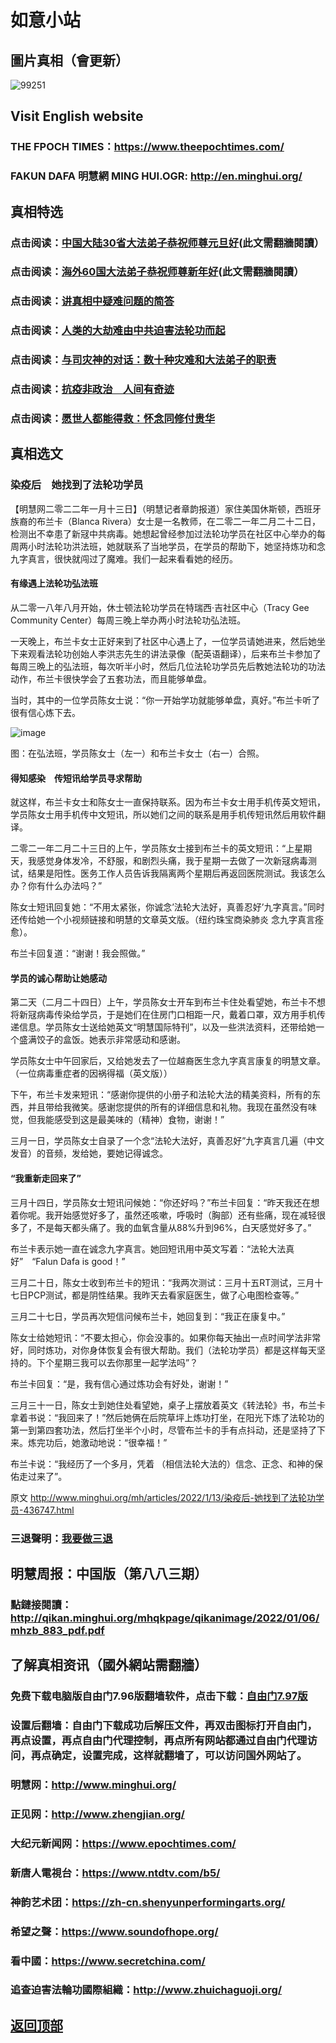 # 如意小站

## 圖片真相（會更新）

![99251](https://user-images.githubusercontent.com/79625284/149303523-ba03c79e-7840-430e-97a0-2c2d0372b405.jpg)

## Visit English website

### THE FPOCH TIMES：https://www.theepochtimes.com/

### FAKUN DAFA 明慧網 MING HUI.OGR: http://en.minghui.org/

## 真相特选

### 点击阅读：[中国大陆30省大法弟子恭祝师尊元旦好](https://greetings.minghui.org/mh/articles/2021/12/31/%E4%B8%AD%E5%9B%BD%E5%A4%A7%E9%99%8630%E7%9C%81%E5%A4%A7%E6%B3%95%E5%BC%9F%E5%AD%90%E6%81%AD%E7%A5%9D%E5%B8%88%E5%B0%8A%E5%85%83%E6%97%A6%E5%A5%BD-436087.html)(此文需翻牆閱讀）

### 点击阅读：[海外60国大法弟子恭祝师尊新年好](https://greetings.minghui.org/mh/articles/2022/1/1/%E6%B5%B7%E5%A4%9660%E5%9B%BD%E5%A4%A7%E6%B3%95%E5%BC%9F%E5%AD%90%E6%81%AD%E7%A5%9D%E5%B8%88%E5%B0%8A%E6%96%B0%E5%B9%B4%E5%A5%BD-435930.html)(此文需翻牆閱讀）

### 点击阅读：[讲真相中疑难问题的简答](https://github.com/pinhe91/jcxw3/tree/main)

### 点击阅读：[人类的大劫难由中共迫害法轮功而起](https://github.com/pinhe91/jcxw4/tree/main) 

### 点击阅读：[与司灾神的对话：数十种灾难和大法弟子的职责](https://github.com/pinhe91/jcxw1/tree/main) 

### 点击阅读：[抗疫非政治　人间有奇迹](https://github.com/pinhe91/jcxw2/tree/main) 

### 点击阅读：[愿世人都能得救：怀念同修付贵华](https://github.com/pinhe91/jcxw5/tree/main)

## 真相选文

### 染疫后　她找到了法轮功学员

【明慧网二零二二年一月十三日】（明慧记者章韵报道）家住美国休斯顿，西班牙族裔的布兰卡（Blanca Rivera）女士是一名教师，在二零二一年二月二十二日，检测出不幸患了新冦中共病毒。她想起曾经参加过法轮功学员在社区中心举办的每周两小时法轮功洪法班，她就联系了当地学员，在学员的帮助下，她坚持炼功和念九字真言，很快就闯过了魔难。我们一起来看看她的经历。

#### 有缘遇上法轮功弘法班

从二零一八年八月开始，休士顿法轮功学员在特瑞西‧吉社区中心（Tracy Gee Community Center）每周三晚上举办两小时法轮功弘法班。

一天晚上，布兰卡女士正好来到了社区中心遇上了，一位学员请她进来，然后她坐下来观看法轮功创始人李洪志先生的讲法录像（配英语翻译），后来布兰卡参加了每周三晩上的弘法班，每次听半小时，然后几位法轮功学员先后教她法轮功的功法动作，布兰卡很快学会了五套功法，而且能够单盘。

当时，其中的一位学员陈女士说：“你一开始学功就能够单盘，真好。”布兰卡听了很有信心炼下去。

![image](https://user-images.githubusercontent.com/79625284/149302931-fa8ad947-db25-444e-b2be-b4d5fa16f989.png)

图：在弘法班，学员陈女士（左一）和布兰卡女士（右一）合照。

#### 得知感染　传短讯给学员寻求帮助

就这样，布兰卡女士和陈女士一直保持联系。因为布兰卡女士用手机传英文短讯，学员陈女士用手机传中文短讯，所以她们之间的联系是用手机传短讯然后用软件翻译。

二零二一年二月二十三日的上午，学员陈女士接到布兰卡的英文短讯：“上星期天，我感觉身体发冷，不舒服，和剧烈头痛，我于星期一去做了一次新冦病毒测试，结果是阳性。医务工作人员告诉我隔离两个星期后再返回医院测试。我该怎么办？你有什么办法吗？”

陈女士短讯回复她：“不用太紧张，你诚念’法轮大法好，真善忍好’九字真言。”同时还传给她一个小视频链接和明慧的文章英文版。（纽约珠宝商染肺炎 念九字真言痊愈）。

布兰卡回复道：“谢谢！我会照做。”

#### 学员的诚心帮助让她感动

第二天（二月二十四日）上午，学员陈女士开车到布兰卡住处看望她，布兰卡不想将新冦病毒传染给学员，于是她们在住房门口相距一尺，戴着口罩，双方用手机传递信息。学员陈女士送给她英文“明慧国际特刊”，以及一些洪法资料，还带给她一个盛满饺子的盒饭。她表示非常感动和感谢。

学员陈女士中午回家后，又给她发去了一位越裔医生念九字真言康复的明慧文章。（一位病毒重症者的因祸得福（英文版））

下午，布兰卡发来短讯：“感谢你提供的小册子和法轮大法的精美资料，所有的东西，并且带给我微笑。感谢您提供的所有的详细信息和礼物。我现在虽然没有味觉，但我能感受到这是最美味的（精神）食物，谢谢！”

三月一日，学员陈女士自录了一个念“法轮大法好，真善忍好”九字真言几遍（中文发音）的音频，发给她，要她记得诚念。

#### “我重新走回来了”

三月十四日，学员陈女士短讯问候她：“你还好吗？”布兰卡回复：“昨天我还在想着你呢。我开始感觉好多了，虽然还咳嗽，呼吸时（胸部）还有些痛，现在减轻很多了，不是每天都头痛了。我的血氧含量从88%升到96%，白天感觉好多了。”

布兰卡表示她一直在诚念九字真言。她回短讯用中英文写着：“法轮大法真好”　“Falun Dafa is good！”

三月二十日，陈女士收到布兰卡的短讯：“我两次测试：三月十五RT测试，三月十七日PCP测试，都是阴性结果。我昨天去看家庭医生，做了心电图检查等。”

三月二十七日，学员再次短信问候布兰卡，她回复到：“我正在康复中。”

陈女士给她短讯：“不要太担心，你会没事的。如果你每天抽出一点时间学法非常好，同时炼功，对你身体恢复会有很大帮助。我们（法轮功学员）都是这样每天坚持的。下个星期三我可以去你那里一起学法吗”？

布兰卡回复：“是，我有信心通过炼功会有好处，谢谢！”

三月三十一日，陈女士到她住处看望她，桌子上摆放着英文《转法轮》书，布兰卡拿着书说：“我回来了！”然后她俩在后院草坪上炼功打坐，在阳光下炼了法轮功的第一到第四套功法，然后打坐半个小时，尽管布兰卡的手有点抖动，还是坚持了下来。炼完功后，她激动地说：“很幸福！”

布兰卡说：“我经历了一个多月，凭着 （相信法轮大法的）信念、正念、和神的保佑走过来了”。

原文 http://www.minghui.org/mh/articles/2022/1/13/染疫后-她找到了法轮功学员-436747.html

### 三退聲明：[我要做三退](https://tuidang.epochtimes.com/)

## 明慧周报：中国版（第八八三期）

### 點鏈接閱讀：http://qikan.minghui.org/mhqkpage/qikanimage/2022/01/06/mhzb_883_pdf.pdf

## 了解真相资讯（國外網站需翻牆）

### 免费下载电脑版自由门7.96版翻墙软件，点击下载：[自由门7.97版](https://github.com/pinhe91/tuiguang/files/6839679/fg797r.zip)

### 设置后翻墙：自由门下载成功后解压文件，再双击图标打开自由门，再点设置，再点自由门代理控制，再点所有网站都通过自由门代理访问，再点确定，设置完成，这样就翻墙了，可以访问国外网站了。

### 明慧网：http://www.minghui.org/

### 正见网：http://www.zhengjian.org/

### 大纪元新闻网：https://www.epochtimes.com/

### 新唐人電視台：https://www.ntdtv.com/b5/

### 神韵艺术团：https://zh-cn.shenyunperformingarts.org/

### 希望之聲：https://www.soundofhope.org/

### 看中國：https://www.secretchina.com/

### 追查迫害法輪功國際組織：http://www.zhuichaguoji.org/

## [返回顶部](https://git.io/Js3EY)
